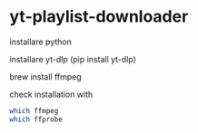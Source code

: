 # yt-playlist-downloader

installare python

installare yt-dlp (pip install yt-dlp)

brew install ffmpeg

check installation with

```bash
which ffmpeg
which ffprobe
```